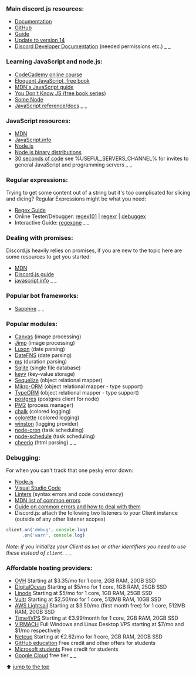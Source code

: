 ### Main discord.js resources:
- [Documentation](https://discord.js.org)
- [GitHub](https://github.com/discordjs/discord.js)
- [Guide](https://discordjs.guide/)
- [Update to version 14](https://discordjs.guide/additional-info/changes-in-v14.html)
- [Discord Developer Documentation](https://discord.com/developers/docs) (needed permissions etc.)
_ _
### Learning JavaScript and node.js:
- [CodeCademy online course](https://www.codecademy.com/learn/introduction-to-javascript)
- [Eloquent JavaScript, free book](http://eloquentjavascript.net/)
- [MDN's JavaScript guide](https://developer.mozilla.org/en-US/docs/Web/JavaScript/Guide/Introduction)
- [You Don't Know JS (free book series)](https://github.com/getify/You-Dont-Know-JS)
- [Some Node](https://nodeschool.io/)
- [JavaScript reference/docs](https://developer.mozilla.org/en-US/docs/Web/JavaScript/Reference)
_ _
### JavaScript resources:
- [MDN](https://developer.mozilla.org/en-US/docs/Web/JavaScript)
- [JavaScript.info](https://javascript.info/)
- [Node.js](https://nodejs.org/en/docs/)
- [Node.js binary distributions](https://github.com/nodesource/distributions)
- [30 seconds of code](https://www.30secondsofcode.org/js/)
see %USEFUL_SERVERS_CHANNEL% for invites to general JavaScript and programming servers
_ _
### Regular expressions:
Trying to get some content out of a string but it's too complicated for slicing and dicing? Regular Expressions might be what you need:
- [Regex Guide](https://builtin.com/software-engineering-perspectives/javascript-regex)
- Online Tester/Debugger: [regex101](https://regex101.com/) | [regexr](http://regexr.com/) | [debuggex](https://www.debuggex.com/)
- Interactive Guide: [regexone](https://regexone.com/)
_ _

### Dealing with promises:
Discord.js heavily relies on promises, if you are new to the topic here are some resources to get you started:
- [MDN](https://developer.mozilla.org/en-US/docs/Web/JavaScript/Guide/Using_promises)
- [Discord.js guide](https://discordjs.guide/additional-info/async-await.html)
- [javascript.info](https://javascript.info/async-await)
_ _
### Popular bot frameworks:
-  [Sapphire](https://sapphirejs.dev)
_ _
### Popular modules:
- [Canvas](https://www.npmjs.com/package/canvas) (image processing)
- [Jimp](https://www.npmjs.com/package/jimp) (image processing)
- [Luxon](https://www.npmjs.com/package/luxon) (date parsing)
- [DateFNS](https://www.npmjs.com/package/date-fns) (date parsing)
- [ms](https://www.npmjs.com/package/ms) (duration parsing)
- [Sqlite](https://www.npmjs.com/package/sqlite) (single file database)
- [keyv](https://www.npmjs.com/package/keyv) (key-value storage)
- [Sequelize](https://www.npmjs.com/package/sequelize) (object relational mapper)
- [Mikro-ORM](https://www.npmjs.com/package/mikro-orm) (object relational mapper - type support)
- [TypeORM](https://www.npmjs.com/package/typeorm) (object relational mapper - type support)
- [postgres](https://www.npmjs.com/package/postgres) (postgres client for node)
- [PM2](https://www.npmjs.com/package/pm2) (process manager)
- [chalk](https://www.npmjs.com/package/chalk) (colored logging)
- [colorette](https://www.npmjs.com/package/colorette) (colored logging)
- [winston](https://www.npmjs.com/package/winston) (logging provider)
- [node-cron](https://www.npmjs.com/package/node-cron) (task scheduling)
- [node-schedule](https://www.npmjs.com/package/node-schedule) (task scheduling)
- [cheerio](https://www.npmjs.com/package/cheerio) (html parsing)
_ _

### Debugging:
For when you can't track that one pesky error down:
- [Node.js](https://nodejs.org/en/docs/guides/debugging-getting-started/)
- [Visual Studio Code](https://code.visualstudio.com/docs/nodejs/nodejs-debugging)
- [Linters](https://discordjs.guide/preparations/setting-up-a-linter.html) (syntax errors and code consistency)
- [MDN list of common errors](https://developer.mozilla.org/en-US/docs/Web/JavaScript/Reference/Errors)
- [Guide on common errors and how to deal with them](https://discordjs.guide/popular-topics/errors)
- Discord.js: attach the following two listeners to your Client instance (outside of any other listener scopes)
```js
client.on('debug', console.log)
      .on('warn', console.log)
```
*Note: if you initialize your Client as `bot` or other identifiers you need to use these instead of `client`.*
_ _
### Affordable hosting providers:
- [OVH](https://www.ovh.com/us/vps/) Starting at $3.35/mo for 1 core, 2GB RAM, 20GB SSD
- [DigitalOcean](https://www.digitalocean.com/) Starting at $5/mo for 1 core, 1GB RAM, 25GB SSD
- [Linode](https://www.linode.com/) Starting at $5/mo for 1 core, 1GB RAM, 25GB SSD
- [Vultr](https://www.vultr.com/) Starting at $2.50/mo for 1 core, 512MB RAM, 10GB SSD
- [AWS Lightsail](https://amazonlightsail.com/) Starting at $3.50/mo (first month free) for 1 core, 512MB RAM, 20GB SSD
- [Time4VPS](https://www.time4vps.eu/) Starting at €3.99/month for 1 core, 2GB RAM, 20GB SSD
- [VIRMACH](https://virmach.com/) Full Windows and Linux Desktop VPS starting at $7/mo and $1/mo respectively
- [Netcup](https://www.netcup.eu/) Starting at €2.62/mo for 1 core, 2GB RAM, 20GB SSD
- [GitHub education](https://education.github.com/pack) Free credit and other offers for students
- [Microsoft students](https://azure.microsoft.com/en-us/free/students/) Free credit for students
- [Google Cloud](https://cloud.google.com/free) free tier
_ _

⬆ [jump to the top](%JUMP_TO_TOP%)
